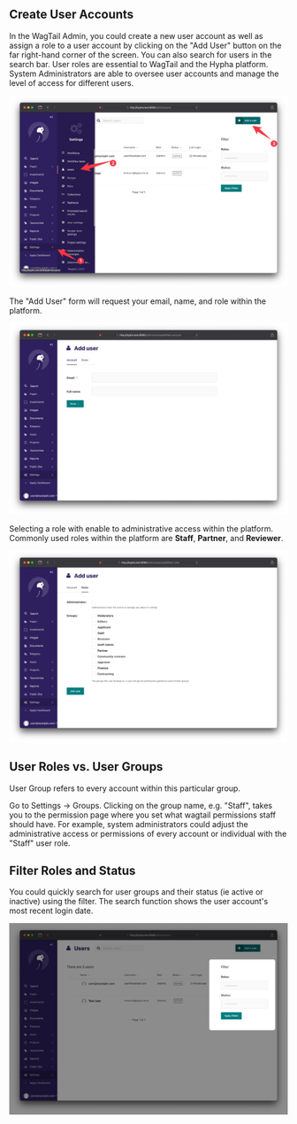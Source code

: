 ## Create User Accounts

In the WagTail Admin, you could create a new user account as well as assign a role to a user account by clicking on the "Add User" button on the far right-hand corner of the screen. You can also search for users in the search bar. User roles are essential to WagTail and the Hypha platform. System Administrators are able to oversee user accounts and manage the level of access for different users. 

![](/assets/manage_user-nav.jpg)

The "Add User" form will request your email, name, and role within the platform.

![](/assets/manage_user-add-user.jpg)

Selecting a role with enable to administrative access within the platform. Commonly used roles within the platform are **Staff**, **Partner**, and **Reviewer**.

![](/assets/manage_user-update-group.jpg)

## User Roles vs. User Groups

User Group refers to every account within this particular group. 

Go to Settings -> Groups. Clicking on the group name, e.g. "Staff", takes you to the permission page where you set what wagtail permissions staff should have. For example, system administrators could adjust the administrative access or permissions of every account or individual with the "Staff" user role.

## Filter Roles and Status

You could quickly search for user groups and their status (ie active or inactive) using the filter. The search function shows the user account's most recent login date.

![](/assets/manage_user-apply-filter.jpg)

